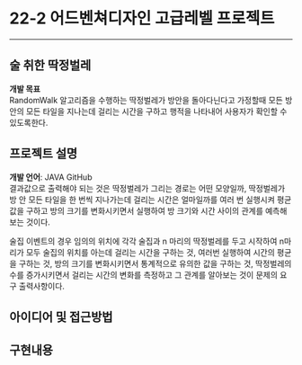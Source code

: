 # 22-2 어드벤쳐디자인 고급레벨 프로젝트
---
## 술 취한 딱정벌레
__개발 목표__  
RandomWalk 알고리즘을 수행하는 딱정벌레가 방안을 돌아다닌다고 가정할때 모든 방안의 모든 타일을 지나는데 걸리는 시간을 구하고 행적을 나타내어 사용자가 확인할 수 있도록한다.

## 프로젝트 설명
__개발 언어__: JAVA GitHub  
결과값으로 출력해야 되는 것은 딱정벌레가 그리는 경로는 어떤 모양일까, 딱정벌레가 방 안 모든 타일을 한 번씩 지나가는데 걸리는 시간은 얼마일까를 여러 번 실행시켜 평균값을 구하고 방의 크기를 변화시키면서 실행하여 방 크기와 시간 사이의 관계를 예측해보는 것이다.
 
술집 이벤트의 경우
임의의 위치에 각각 술집과 n 마리의 딱정벌레를 두고 시작하여 n마리가 모두 술집의 위치를 아는데 걸리는 시간을 구하는 것, 여러번 실행하여 시간의 평균을 구하는 것, 방의 크기를 변화시키면서 통계적으로 유의한 값을 구하는 것, 딱정벌레의 수를 증가시키면서 걸리는 시간의 변화를 측정하고 그 관계를 알아보는 것이 문제의 요구 출력사항이다.

## 아이디어 및 접근방법

## 구현내용
